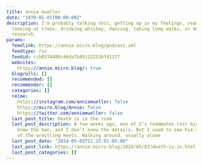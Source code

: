 ```yaml
---
title: annie mueller
date: "1970-01-01T00:00:00Z"
description: I'm probably talking shit, getting up in my feelings, reading, writing,
  looking at trees, drinking whiskey, dancing, taking long walks, or doing obsessive
  research.
params:
  feedlink: https://annie.micro.blog/podcast.xml
  feedtype: rss
  feedid: ccb0374489c46da7b49112252bf41177
  websites:
    https://annie.micro.blog/: true
  blogrolls: []
  recommended: []
  recommender: []
  categories: []
  relme:
    https://instagram.com/anniemueller: false
    https://micro.blog/Annie: false
    https://twitter.com/anniemueller: false
  last_post_title: Death is in the room
  last_post_description: A few weeks ago, one of Z’s teammates lost his dad. I didn’t
    know the man, and I don’t know the details. But I used to see him at every one
    of the wrestling meets. Walking around, usually alone
  last_post_date: "2024-05-03T11:25:01-05:00"
  last_post_link: https://annie.micro.blog/2024/05/03/death-is-in.html
  last_post_categories: []
---
```

